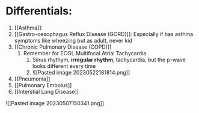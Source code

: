 # Differentials:
1. [[Asthma]]: 
2. [[Gastro-oesophagus Reflux Disease (GORD)]]: Especially if has asthma symptoms like wheezing but as adult, never kid
3. [[Chronic Pulmonary Disease (COPD)]]
	1. Remember for ECGL Multifocal Atrial Tachycardia
		1. Sinus rhythym, **irregular rhythm**,  tachycardia, but the p-wave looks different every time
		2. ![[Pasted image 20230522181814.png]]
4. [[Pneumonia]]
5. [[Pulmonary Embolus]]
6. [[Interstial Lung Disease]]


![[Pasted image 20230507150341.png]]